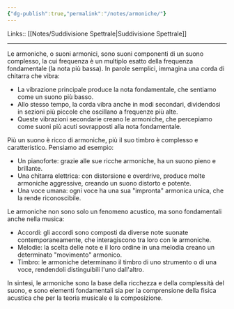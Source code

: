 ```yaml
---
{"dg-publish":true,"permalink":"/notes/armoniche/"}
---
```


Links:: [[Notes/Suddivisione Spettrale\|Suddivisione Spettrale]]

---
Le armoniche, o suoni armonici, sono suoni componenti di un suono complesso, la cui frequenza è un multiplo esatto della frequenza fondamentale (la nota più bassa). In parole semplici, immagina una corda di chitarra che vibra:

- La vibrazione principale produce la nota fondamentale, che sentiamo come un suono più basso.
- Allo stesso tempo, la corda vibra anche in modi secondari, dividendosi in sezioni più piccole che oscillano a frequenze più alte.
- Queste vibrazioni secondarie creano le armoniche, che percepiamo come suoni più acuti sovrapposti alla nota fondamentale.

Più un suono è ricco di armoniche, più il suo timbro è complesso e caratteristico. Pensiamo ad esempio:

- Un pianoforte: grazie alle sue ricche armoniche, ha un suono pieno e brillante.
- Una chitarra elettrica: con distorsione e overdrive, produce molte armoniche aggressive, creando un suono distorto e potente.
- Una voce umana: ogni voce ha una sua "impronta" armonica unica, che la rende riconoscibile.

Le armoniche non sono solo un fenomeno acustico, ma sono fondamentali anche nella musica:

- Accordi: gli accordi sono composti da diverse note suonate contemporaneamente, che interagiscono tra loro con le armoniche.
- Melodie: la scelta delle note e il loro ordine in una melodia creano un determinato "movimento" armonico.
- Timbro: le armoniche determinano il timbro di uno strumento o di una voce, rendendoli distinguibili l'uno dall'altro.

In sintesi, le armoniche sono la base della ricchezza e della complessità del suono, e sono elementi fondamentali sia per la comprensione della fisica acustica che per la teoria musicale e la composizione.

